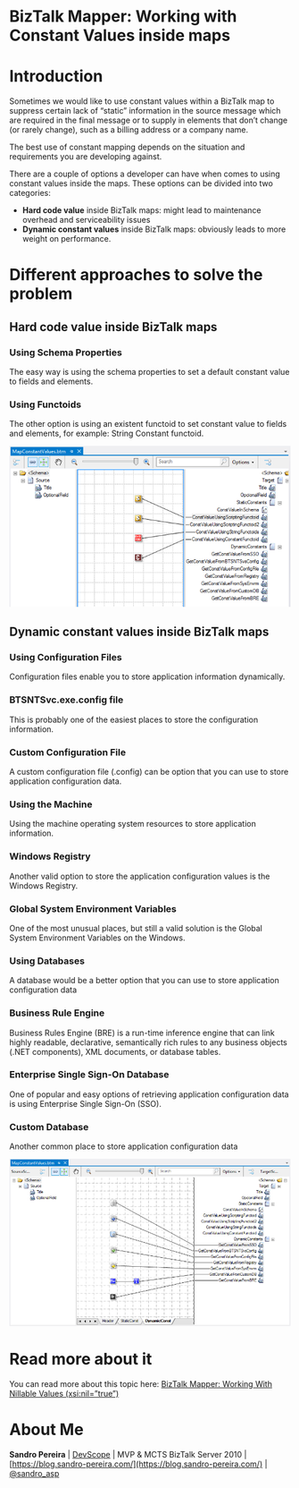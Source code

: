 # BizTalk Mapper: Working with Constant Values inside maps

# Introduction
Sometimes we would like to use constant values within a BizTalk map to suppress certain lack of “static” information in the source message which are required in the final message or to supply in elements that don’t change (or rarely change), such as a billing address or a company name.

The best use of constant mapping depends on the situation and requirements you are developing against.

There are a couple of options a developer can have when comes to using constant values inside the maps. These options can be divided into two categories:
* **Hard code value** inside BizTalk maps: might lead to maintenance overhead and serviceability issues
* **Dynamic constant values** inside BizTalk maps: obviously leads to more weight on performance.

# Different approaches to solve the problem
 
## Hard code value inside BizTalk maps

### Using Schema Properties
The easy way is using the schema properties to set a default constant value to fields and elements.

### Using Functoids
The other option is using an existent functoid to set constant value to fields and elements, for example: String Constant functoid.

![Hard code value inside BizTalk maps](media/Constants.PNG)

## Dynamic constant values inside BizTalk maps

### Using Configuration Files
Configuration files enable you to store application information dynamically.

### BTSNTSvc.exe.config file
This is probably one of the easiest places to store the configuration information.

### Custom Configuration File
A custom configuration file (.config) can be option that you can use to store application configuration data.

### Using the Machine
Using the machine operating system resources to store application information.

### Windows Registry
Another valid option to store the application configuration values is the Windows Registry.

### Global System Environment Variables
One of the most unusual places, but still a valid solution is the Global System Environment Variables on the Windows.

### Using Databases
A database would be a better option that you can use to store application configuration data

### Business Rule Engine
Business Rules Engine (BRE) is a run-time inference engine that can link highly readable, declarative, semantically rich rules to any business objects (.NET components), XML documents, or database tables.

### Enterprise Single Sign-On Database
One of popular and easy options of retrieving application configuration data is using Enterprise Single Sign-On (SSO).

### Custom Database
Another common place to store application configuration data

![Hard code value inside BizTalk maps](media/Dynamic-Constants.PNG)

# Read more about it
You can read more about this topic here: [BizTalk Mapper: Working With Nillable Values (xsi:nil=”true”)](https://blog.sandro-pereira.com/2014/06/12/biztalk-mapper-working-with-nillable-values-xsiniltrue/)

# About Me
**Sandro Pereira** | [DevScope](http://www.devscope.net/) | MVP & MCTS BizTalk Server 2010 | [https://blog.sandro-pereira.com/](https://blog.sandro-pereira.com/) | [@sandro_asp](https://twitter.com/sandro_asp)

